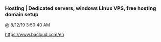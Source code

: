﻿

### Hosting | Dedicated servers, windows Linux VPS, free hosting domain setup
@ 8/12/19 3:50:40 AM

https://www.bacloud.com/en

